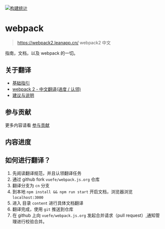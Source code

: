 [![构建统计](https://secure.travis-ci.org/webpack/webpack.js.org.svg)](http://travis-ci.org/webpack/webpack.js.org)

#  webpack
> https://webpack2.leanapp.cn/
> webpack2 中文

指南，文档，以及 webpack 的一切。

## 关于翻译
- [基础指引](https://github.com/vuefe/webpack.js.org/issues/1)
- [webpack 2 - 中文翻译(进度 / 认领)](https://github.com/vuefe/webpack.js.org/issues/2)
- [建议与说明](https://github.com/vuefe/webpack.js.org/issues/3)

## 参与贡献

更多内容请看 [参与贡献](https://github.com/webpack/webpack.js.org/blob/develop/CONTRIBUTING.md)

## 内容进度


## 如何进行翻译？

1. 先阅读翻译规范，并且认领翻译任务
1. 通过 github fork  `vuefe/webpack.js.org` 仓库
1. 翻译分支为 `cn` 分支
1. 到本地 `npm install && npm run start` 开启文档，浏览器浏览 `localhost:3000`
1. 进入 目录 `content` 进行具体文档翻译
1. 翻译完成，使用 `git` 推送到仓库
1. 在 github 上向 `vuefe/webpack.js.org` 发起合并请求（pull request）,通知管理进行校验合并。
